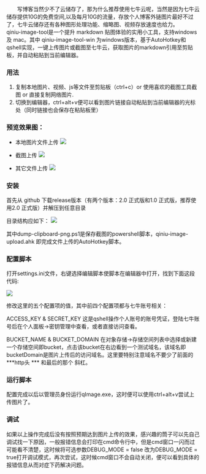 &ensp;&ensp;&ensp;&ensp;写博客当然少不了云储存了，那为什么推荐使用七牛云呢，当然是因为七牛云储存提供10G的免费空间,以及每月10G的流量，存放个人博客外链图片最好不过了，七牛云储存还有各种图形处理功能、缩略图、视频存放速度也给力。
&ensp;&ensp;&ensp;&ensp;qiniu-image-tool是一个提升 markdown 贴图体验的实用小工具，支持windows 及 mac。其中 qiniu-image-tool-win 为windows版本，基于AutoHotkey和qshell实现，一键上传图片或截图至七牛云，获取图片的markdown引用至剪贴板，并自动粘贴到当前编辑器。

<!--more-->


### 用法
1. 复制本地图片、视频、js等文件至剪贴板（ctrl+c）or 使用喜欢的截图工具截图 or 直接复制网络图片.
2. 切换到编辑器，ctrl+alt+v便可以看到图片链接自动粘贴到当前编辑器的光标处（同时链接也会保存在粘贴板里）

### 预览效果图：
* 本地图片文件上传
![](https://www.cwsoy.com/essay/local.gif)

* 截图上传
![](https://www.cwsoy.com/essay/screenshot.gif)

* 其它文件上传
![](https://www.cwsoy.com/essay/file.gif)

### 安装
首先从 github 下载release版本（有两个版本：2.0 正式版和1.0 正式版，推荐使用2.0 正式版）并解压到任意目录

目录结构应如下：
![](https://www.cwsoy.com/essay/201808021402_157.png)

其中dump-clipboard-png.ps1是保存截图的powershell脚本，qiniu-image-upload.ahk 即完成文件上传的AutoHotkey脚本。

### 配置脚本

打开settings.ini文件，右键选择编辑脚本使脚本在编辑器中打开，找到下面这段代码:

![](https://www.cwsoy.com/essay/201808021405_405.png)

修改这里的五个配置项的值，其中前四个配置项都与七牛账号相关：

ACCESS_KEY & SECRET_KEY
这是qshell操作个人账号的账号凭证，登陆七牛账号后在个人面板->密钥管理中查看，或者直接访问查看。

BUCKET_NAME & BUCKET_DOMAIN
在对象存储->存储空间列表中选择或新建一个存储空间即bucket，点击该bucket在右边看到一个测试域名，该域名即bucketDomain是图片上传后的访问域名。这里要特别注意域名不要少了前面的 ***http头 *** 和最后的那个 斜杠。


### 运行脚本
配置完成以后以管理员身份运行qImage.exe，这时便可以使用ctrl+alt+v尝试上传图片了。

### 调试
如果以上操作完成后没有按照预期达到图片上传的效果，感兴趣的筒子可以先自己调试找一下原因，一般报错信息会打印在cmd命令行中，但是cmd窗口一闪而过可能看不清楚，这时候将可选参数DEBUG_MODE = false 改为DEBUG_MODE = true打开调试模式，再次尝试，这时候cmd窗口不会自动关闭，便可以看到具体的报错信息从而对症下药解决问题。
